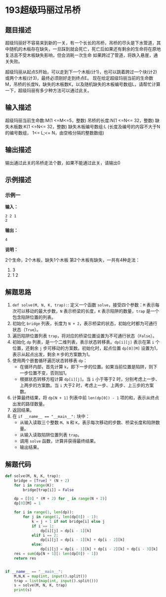 # 193超级玛丽过吊桥

## 题目描述

超级玛丽好不容易来到新的一关，有一个长长的吊桥，吊桥的尽头是下水管道，其中随机的木板存在缺失，一旦踩到就会死亡，死亡后如果还有剩余的生命将在原地复活且不受木板缺失影响，但会消耗一次生命
如果跨过了管道，将跌入悬崖，通关失败。

超级玛丽从起点S开始，可以走到下一个木板(计1)，也可以跳着跨过一个块(计2)或两个木板(计3)，最终必须刚好走到终点E。
现在给定超级玛丽当前的生命数M，吊桥的长度N，缺失的木板数K，以及随机缺失的木板编号数组L，请帮忙计算一下，超级玛丽有多少种方法可以通过此关。

## 输入描述

超级玛丽当前生命数:M(1 <=M<=5，整数)
吊桥的长度:N(1 <=N<= 32，整数)
缺失木板数:K(1 <=N<= 32，整数)
缺失木板编号数组:L (长度及编号的内容不大于N的编号数组， 1<= L;<= N，由空格分隔的整数数组)

## 输出描述

输出通过此关的吊桥走法个数，如果不能通过此关，请输出0

## 示例描述

### 示例一

**输入：**

```shell
2 2 1
2
```

**输出：**

```shell
4
```

**说明：**

2个生命，2个木板，缺失1个木板
第2个木板有缺失，一共有4种走法：

1. 3
2. 1 2

## 解题思路

1. `def solve(M, N, K, trap):`: 定义一个函数 `solve`，接受四个参数：`M` 表示每次可以移动的最大步数，`N` 表示桥梁的长度，`K` 表示陷阱的数量，`trap` 是一个包含陷阱位置的列表。
2. 初始化 `bridge` 列表，长度为 `N + 2`，表示桥梁的状态，初始化时都为可通行状态（`True`）。
3. 遍历陷阱位置列表 `trap`，将对应的桥梁位置设置为不可通行状态（`False`）。
4. 初始化 `dp` 列表，是一个二维列表，表示状态转移表。`dp[i][j]` 表示在第 `i` 个位置，还剩余 `j` 步可移动的方案数。初始化时，起点位置 `dp[0][M]` 设置为1，表示从起点出发，剩余 `M` 步的方案数为1。
5. 使用两个嵌套循环遍历状态转移表 `dp`：
   - 在循环内部，首先计算 `k`，即下一步的位置。如果当前位置是陷阱，则下一步位置不变，否则加1。
   - 根据状态转移方程计算 `dp[i][j]`。当 `i` 小于等于2 时，分别考虑上一步、上两步的方案数。当 `i` 大于2 时，考虑上一步、上两步、上三步的方案数。
6. 计算最终结果，将 `dp[N + 1]` 列表中前 `len(dp[0]) - 1` 项的和，表示从终点出发的路径数量。
7. 返回结果。
8. 在 `if __name__ == "__main__":` 块中：
   - 从输入读取三个整数 `M`、`N` 和 `K`，表示每次移动的步数、桥梁长度和陷阱数量。
   - 从输入读取陷阱位置列表 `trap`。
   - 调用 `solve` 函数，计算并获得最终结果。
   - 输出结果。

## 解题代码

```python
def solve(M, N, K, trap):
    bridge = [True] * (N + 2)
    for i in range(K):
        bridge[trap[i]] = False

    dp = [[0] * (M + 2) for _ in range(N + 2)]
    dp[0][M] = 1

    for i in range(1, len(dp)):
        for j in range(1, len(dp[0]) - 1):
            k = j + 1 if not bridge[i] else j
            if i == 1:
                dp[i][j] = dp[i - 1][k]
            elif i == 2:
                dp[i][j] = dp[i - 1][k] + dp[i - 2][k]
            else:
                dp[i][j] = dp[i - 1][k] + dp[i - 2][k] + dp[i - 3][k]
    res = sum(dp[N + 1][: len(dp[0]) - 1])
    return res


if __name__ == "__main__":
    M,N,K = map(int, input().split())
    trap = list(map(int, input().split()))
    s = solve(M, N, K, trap)
    print(s)
```


